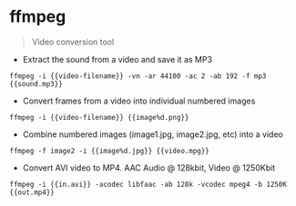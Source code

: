 # ffmpeg

> Video conversion tool

- Extract the sound from a video and save it as MP3

`ffmpeg -i {{video-filename}} -vn -ar 44100 -ac 2 -ab 192 -f mp3 {{sound.mp3}}`

- Convert frames from a video into individual numbered images

`ffmpeg -i {{video-filename}} {{image%d.png}}`

- Combine numbered images (image1.jpg, image2.jpg, etc) into a video

`ffmpeg -f image2 -i {{image%d.jpg}} {{video.mpg}}`

- Convert AVI video to MP4. AAC Audio @ 128kbit, Video @ 1250Kbit

`ffmpeg -i {{in.avi}} -acodec libfaac -ab 128k -vcodec mpeg4 -b 1250K {{out.mp4}}`
